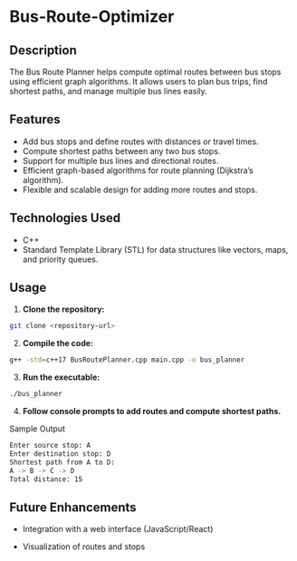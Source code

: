 # Bus-Route-Optimizer

## Description
The Bus Route Planner helps compute optimal routes between bus stops using efficient graph algorithms. It allows users to plan bus trips, find shortest paths, and manage multiple bus lines easily.

## Features
- Add bus stops and define routes with distances or travel times.
- Compute shortest paths between any two bus stops.
- Support for multiple bus lines and directional routes.
- Efficient graph-based algorithms for route planning (Dijkstra’s algorithm).
- Flexible and scalable design for adding more routes and stops.

## Technologies Used
- C++
- Standard Template Library (STL) for data structures like vectors, maps, and priority queues.

## Usage

1. **Clone the repository:**
```bash
git clone <repository-url>
```

2. **Compile the code:**
```bash
g++ -std=c++17 BusRoutePlanner.cpp main.cpp -o bus_planner
```
3. **Run the executable:**
```bash
./bus_planner
```
4. **Follow console prompts to add routes and compute shortest paths.**

Sample Output
```bash
Enter source stop: A
Enter destination stop: D
Shortest path from A to D:
A -> B -> C -> D
Total distance: 15
```

## Future Enhancements

- Integration with a web interface (JavaScript/React)

- Visualization of routes and stops
